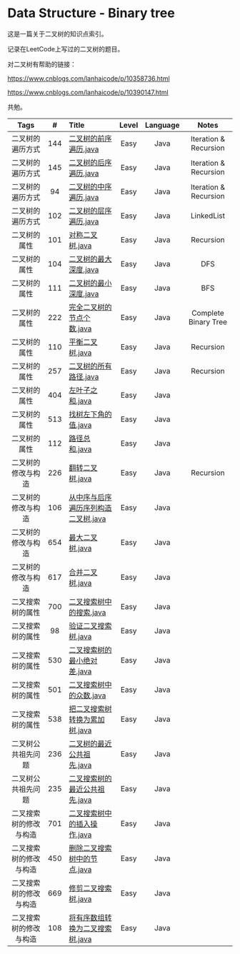 # Data Structure - Binary tree

这是一篇关于二叉树的知识点索引。

记录在LeetCode上写过的二叉树的题目。

对二叉树有帮助的链接：

https://www.cnblogs.com/lanhaicode/p/10358736.html

https://www.cnblogs.com/lanhaicode/p/10390147.html

共勉。


|      Tags     |  #  |     Title    | Level  | Language  |   Notes   |
|:-------------:|:---:|:-------------|:------:|:---------:|:---------:|
|二叉树的遍历方式|144|[二叉树的前序遍历.java](https://github.com/AaronPhantomhive/LeetCode/blob/master/Data%20Structure/Binary%20tree/144.%20%E4%BA%8C%E5%8F%89%E6%A0%91%E7%9A%84%E5%89%8D%E5%BA%8F%E9%81%8D%E5%8E%86.java)|Easy|Java|Iteration & Recursion|
|二叉树的遍历方式|145|[二叉树的后序遍历.java](https://github.com/AaronPhantomhive/LeetCode/blob/master/Data%20Structure/Binary%20tree/145.%20%E4%BA%8C%E5%8F%89%E6%A0%91%E7%9A%84%E5%90%8E%E5%BA%8F%E9%81%8D%E5%8E%86.java)|Easy|Java|Iteration & Recursion|
|二叉树的遍历方式|94|[二叉树的中序遍历.java](https://github.com/AaronPhantomhive/LeetCode/blob/master/Data%20Structure/Binary%20tree/94.%20%E4%BA%8C%E5%8F%89%E6%A0%91%E7%9A%84%E4%B8%AD%E5%BA%8F%E9%81%8D%E5%8E%86.java)|Easy|Java|Iteration & Recursion|
|二叉树的遍历方式|102|[二叉树的层序遍历.java](https://github.com/AaronPhantomhive/LeetCode/blob/master/Data%20Structure/Binary%20tree/102.%20%E4%BA%8C%E5%8F%89%E6%A0%91%E7%9A%84%E5%B1%82%E5%BA%8F%E9%81%8D%E5%8E%86.java)|Easy|Java|LinkedList|
|二叉树的属性|101|[对称二叉树.java](https://github.com/AaronPhantomhive/LeetCode/blob/master/Data%20Structure/Binary%20tree/101.%20%E5%AF%B9%E7%A7%B0%E4%BA%8C%E5%8F%89%E6%A0%91.java)|Easy|Java|Recursion|
|二叉树的属性|104|[二叉树的最大深度.java](https://github.com/AaronPhantomhive/LeetCode/blob/master/Data%20Structure/Binary%20tree/104.%20%E4%BA%8C%E5%8F%89%E6%A0%91%E7%9A%84%E6%9C%80%E5%A4%A7%E6%B7%B1%E5%BA%A6.java)|Easy|Java|DFS|
|二叉树的属性|111|[二叉树的最小深度.java](https://github.com/AaronPhantomhive/LeetCode/blob/master/Data%20Structure/Binary%20tree/111.%20%E4%BA%8C%E5%8F%89%E6%A0%91%E7%9A%84%E6%9C%80%E5%B0%8F%E6%B7%B1%E5%BA%A6.java)|Easy|Java|BFS|
|二叉树的属性|222|[完全二叉树的节点个数.java](https://github.com/AaronPhantomhive/LeetCode/blob/master/Data%20Structure/Binary%20tree/222.%20%E5%AE%8C%E5%85%A8%E4%BA%8C%E5%8F%89%E6%A0%91%E7%9A%84%E8%8A%82%E7%82%B9%E4%B8%AA%E6%95%B0.java)|Easy|Java|Complete Binary Tree|
|二叉树的属性|110|[平衡二叉树.java](https://github.com/AaronPhantomhive/LeetCode/blob/master/Data%20Structure/Binary%20tree/104.%20%E4%BA%8C%E5%8F%89%E6%A0%91%E7%9A%84%E6%9C%80%E5%A4%A7%E6%B7%B1%E5%BA%A6.java)|Easy|Java|Recursion|
|二叉树的属性|257|[二叉树的所有路径.java](https://github.com/AaronPhantomhive/LeetCode/blob/master/Data%20Structure/Binary%20tree/257.%20%E4%BA%8C%E5%8F%89%E6%A0%91%E7%9A%84%E6%89%80%E6%9C%89%E8%B7%AF%E5%BE%84.java)|Easy|Java|Recursion|
|二叉树的属性|404|[左叶子之和.java](https://github.com/AaronPhantomhive/LeetCode/blob/master/Java/1.%20Two%20Sum.java)|Easy|Java||
|二叉树的属性|513|[找树左下角的值.java](https://github.com/AaronPhantomhive/LeetCode/blob/master/Java/1.%20Two%20Sum.java)|Easy|Java||
|二叉树的属性|112|[路径总和.java](https://github.com/AaronPhantomhive/LeetCode/blob/master/Java/1.%20Two%20Sum.java)|Easy|Java||
|二叉树的修改与构造|226|[翻转二叉树.java](https://github.com/AaronPhantomhive/LeetCode/blob/master/Data%20Structure/Binary%20tree/226.%20%E7%BF%BB%E8%BD%AC%E4%BA%8C%E5%8F%89%E6%A0%91.java)|Easy|Java|Recursion|
|二叉树的修改与构造|106|[从中序与后序遍历序列构造二叉树.java](https://github.com/AaronPhantomhive/LeetCode/blob/master/Java/1.%20Two%20Sum.java)|Easy|Java||
|二叉树的修改与构造|654|[最大二叉树.java](https://github.com/AaronPhantomhive/LeetCode/blob/master/Java/1.%20Two%20Sum.java)|Easy|Java||
|二叉树的修改与构造|617|[合并二叉树.java](https://github.com/AaronPhantomhive/LeetCode/blob/master/Java/1.%20Two%20Sum.java)|Easy|Java||
|二叉搜索树的属性|700|[二叉搜索树中的搜索.java](https://github.com/AaronPhantomhive/LeetCode/blob/master/Java/1.%20Two%20Sum.java)|Easy|Java||
|二叉搜索树的属性|98|[验证二叉搜索树.java](https://github.com/AaronPhantomhive/LeetCode/blob/master/Java/1.%20Two%20Sum.java)|Easy|Java||
|二叉搜索树的属性|530|[二叉搜索树的最小绝对差.java](https://github.com/AaronPhantomhive/LeetCode/blob/master/Java/1.%20Two%20Sum.java)|Easy|Java||
|二叉搜索树的属性|501|[二叉搜索树中的众数.java](https://github.com/AaronPhantomhive/LeetCode/blob/master/Java/1.%20Two%20Sum.java)|Easy|Java||
|二叉搜索树的属性|538|[把二叉搜索树转换为累加树.java](https://github.com/AaronPhantomhive/LeetCode/blob/master/Java/1.%20Two%20Sum.java)|Easy|Java||
|二叉树公共祖先问题|236|[二叉树的最近公共祖先.java](https://github.com/AaronPhantomhive/LeetCode/blob/master/Java/1.%20Two%20Sum.java)|Easy|Java||
|二叉树公共祖先问题|235|[二叉搜索树的最近公共祖先.java](https://github.com/AaronPhantomhive/LeetCode/blob/master/Java/1.%20Two%20Sum.java)|Easy|Java||
|二叉搜索树的修改与构造|701|[二叉搜索树中的插入操作.java](https://github.com/AaronPhantomhive/LeetCode/blob/master/Java/1.%20Two%20Sum.java)|Easy|Java||
|二叉搜索树的修改与构造|450|[删除二叉搜索树中的节点.java](https://github.com/AaronPhantomhive/LeetCode/blob/master/Java/1.%20Two%20Sum.java)|Easy|Java||
|二叉搜索树的修改与构造|669|[修剪二叉搜索树.java](https://github.com/AaronPhantomhive/LeetCode/blob/master/Java/1.%20Two%20Sum.java)|Easy|Java||
|二叉搜索树的修改与构造|108|[将有序数组转换为二叉搜索树.java](https://github.com/AaronPhantomhive/LeetCode/blob/master/Java/1.%20Two%20Sum.java)|Easy|Java||



